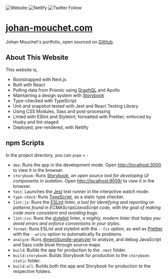 ![Website](https://img.shields.io/website?style=flat-square&url=http%3A%2F%2Fjohan-mouchet.com) ![Netlify](https://img.shields.io/netlify/7fdfd6f4-e67a-4460-b69d-98bd88e189f8?style=flat-square) ![Twitter Follow](https://img.shields.io/twitter/follow/JohanMouchet?color=%231DA1F2&style=flat-square)

# [johan-mouchet.com](https://www.johan-mouchet.com/)

Johan Mouchet's portfolio, open sourced on [GitHub](https://github.com/JohanMouchet/johan-mouchet.com).

## About This Website

This website is,

- Bootstrapped with Next.js
- Built with React
- Pulling data from Prismic using [GraphQL](https://johan-mouchet.prismic.io/graphql) and Apollo
- Maintaining a design system with [Storybook](https://www.johan-mouchet.com/storybook/?path=/docs/about-getting-started--page)
- Type-checked with TypeScript
- Unit and snapshot tested with Jest and React Testing Library
- Using CSS Modules, Sass and post-processing
- Linted with ESlint and Stylelint; formatted with Prettier; enforced by Husky and lint-staged
- Deployed, pre-rendered, with Netlify

## npm Scripts

In the project directory, you can `pnpm` + :

- `dev`: Runs the app in the development mode. Open [http://localhost:3000](http://localhost:3000) to view it in the browser.
- `storybook`: Runs [Storybook](https://storybook.js.org/), _an open source tool for developing UI components in isolation_. Open [http://localhost:9009/](http://localhost:9009/) to view it in the browser.
- `test`: Launches the [Jest](https://jestjs.io/) test runner in the interactive watch mode.
- `type-check`: Runs [TypeScript](https://www.typescriptlang.org/), as a static type checker.
- `lint:js`: Runs the [ESLint](https://eslint.org/) linter, _a tool for identifying and reporting on patterns found in ECMAScript/JavaScript code, with the goal of making code more consistent and avoiding bugs_.
- `lint:css`: Runs the [stylelint](https://stylelint.io/) linter, _a mighty, modern linter that helps you avoid errors and enforce conventions in your styles_.
- `format`: Runs ESLint and stylelint with the `--fix` option, as well as [Prettier](https://prettier.io/) with the `--write` option to automatically fix problems.
- `analyze`: Runs [@next/bundle-analyzer](https://www.npmjs.com/package/@next/bundle-analyzer) to analyze, and debug JavaScript and Sass code bloat through source maps.
- `build`: Builds the app for production to the `.next` folder.
- `build:storybook`: Builds Storybook for production to the `storybook-static` folder.
- `build:all`: Builds both the app and Storybook for production to the respective folders.
